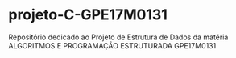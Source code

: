 # projeto-C-GPE17M0131
Repositório dedicado ao  Projeto de Estrutura de Dados da matéria ALGORITMOS E PROGRAMAÇÃO ESTRUTURADA GPE17M0131
